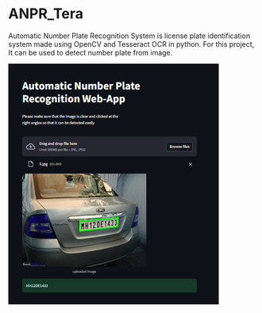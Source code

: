 # ANPR_Tera

Automatic Number Plate Recognition System is license plate identification system made using OpenCV and Tesseract OCR in python. For this project, It can be used to detect number plate from image.

![My Image](webapp.png)
